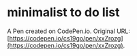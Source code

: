 # minimalist to do list

A Pen created on CodePen.io. Original URL: [https://codepen.io/cs19go/pen/xxZrozg](https://codepen.io/cs19go/pen/xxZrozg).


